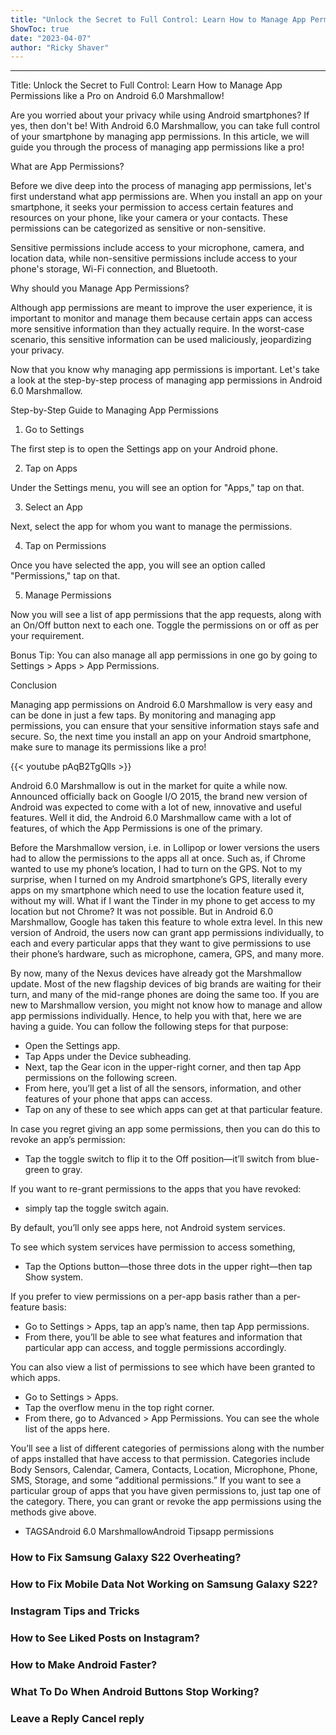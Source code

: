 ```yaml
---
title: "Unlock the Secret to Full Control: Learn How to Manage App Permissions like a Pro on Android 6.0 Marshmallow!"
ShowToc: true 
date: "2023-04-07"
author: "Ricky Shaver"
---
```

*****
Title: Unlock the Secret to Full Control: Learn How to Manage App Permissions like a Pro on Android 6.0 Marshmallow!

Are you worried about your privacy while using Android smartphones? If yes, then don't be! With Android 6.0 Marshmallow, you can take full control of your smartphone by managing app permissions. In this article, we will guide you through the process of managing app permissions like a pro!

What are App Permissions?

Before we dive deep into the process of managing app permissions, let's first understand what app permissions are. When you install an app on your smartphone, it seeks your permission to access certain features and resources on your phone, like your camera or your contacts. These permissions can be categorized as sensitive or non-sensitive.

Sensitive permissions include access to your microphone, camera, and location data, while non-sensitive permissions include access to your phone's storage, Wi-Fi connection, and Bluetooth.

Why should you Manage App Permissions?

Although app permissions are meant to improve the user experience, it is important to monitor and manage them because certain apps can access more sensitive information than they actually require. In the worst-case scenario, this sensitive information can be used maliciously, jeopardizing your privacy.

Now that you know why managing app permissions is important. Let's take a look at the step-by-step process of managing app permissions in Android 6.0 Marshmallow.

Step-by-Step Guide to Managing App Permissions

1. Go to Settings

The first step is to open the Settings app on your Android phone.

2. Tap on Apps

Under the Settings menu, you will see an option for "Apps," tap on that.

3. Select an App

Next, select the app for whom you want to manage the permissions.

4. Tap on Permissions

Once you have selected the app, you will see an option called "Permissions," tap on that.

5. Manage Permissions

Now you will see a list of app permissions that the app requests, along with an On/Off button next to each one. Toggle the permissions on or off as per your requirement.

Bonus Tip: You can also manage all app permissions in one go by going to Settings > Apps > App Permissions.

Conclusion

Managing app permissions on Android 6.0 Marshmallow is very easy and can be done in just a few taps. By monitoring and managing app permissions, you can ensure that your sensitive information stays safe and secure. So, the next time you install an app on your Android smartphone, make sure to manage its permissions like a pro!

{{< youtube pAqB2TgQlls >}} 



Android 6.0 Marshmallow is out in the market for quite a while now. Announced officially back on Google I/O 2015, the brand new version of Android was expected to come with a lot of new, innovative and useful features. Well it did, the Android 6.0 Marshmallow came with a lot of features, of which the App Permissions is one of the primary.
 
Before the Marshmallow version, i.e. in Lollipop or lower versions the users had to allow the permissions to the apps all at once. Such as, if Chrome wanted to use my phone’s location, I had to turn on the GPS. Not to my surprise, when I turned on my Android smartphone’s GPS, literally every apps on my smartphone which need to use the location feature used it, without my will. What if I want the Tinder in my phone to get access to my location but not Chrome? It was not possible. But in Android 6.0 Marshmallow, Google has taken this feature to whole extra level. In this new version of Android, the users now can grant app permissions individually, to each and every particular apps that they want to give permissions to use their phone’s hardware, such as microphone, camera, GPS, and many more.
 

 
By now, many of the Nexus devices have already got the Marshmallow update. Most of the new flagship devices of big brands are waiting for their turn, and many of the mid-range phones are doing the same too. If you are new to Marshmallow version, you might not know how to manage and allow app permissions individually. Hence, to help you with that, here we are having a guide. You can follow the following steps for that purpose:
 
- Open the Settings app.
 - Tap Apps under the Device subheading.
 - Next, tap the Gear icon in the upper-right corner, and then tap App permissions on the following screen.
 - From here, you’ll get a list of all the sensors, information, and other features of your phone that apps can access.
 - Tap on any of these to see which apps can get at that particular feature.

 
In case you regret giving an app some permissions, then you can do this to revoke an app’s permission:
 
- Tap the toggle switch to flip it to the Off position—it’ll switch from blue-green to gray.

 
If you want to re-grant permissions to the apps that you have revoked:
 
- simply tap the toggle switch again.

 
By default, you’ll only see apps here, not Android system services.
 
To see which system services have permission to access something,
 
- Tap the Options button—those three dots in the upper right—then tap Show system.

 
If you prefer to view permissions on a per-app basis rather than a per-feature basis:
 
- Go to Settings > Apps, tap an app’s name, then tap App permissions.
 - From there, you’ll be able to see what features and information that particular app can access, and toggle permissions accordingly.

 
You can also view a list of permissions to see which have been granted to which apps.
 
- Go to Settings > Apps.
 - Tap the overflow menu in the top right corner.
 - From there, go to Advanced > App Permissions. You can see the whole list of the apps here.

 
You’ll see a list of different categories of permissions along with the number of apps installed that have access to that permission. Categories include Body Sensors, Calendar, Camera, Contacts, Location, Microphone, Phone, SMS, Storage, and some “additional permissions.” If you want to see a particular group of apps that you have given permissions to, just tap one of the category. There, you can grant or revoke the app permissions using the methods give above.
 
- TAGSAndroid 6.0 MarshmallowAndroid Tipsapp permissions

 
### How to Fix Samsung Galaxy S22 Overheating?
 
### How to Fix Mobile Data Not Working on Samsung Galaxy S22?
 
### Instagram Tips and Tricks
 
### How to See Liked Posts on Instagram?
 
### How to Make Android Faster?
 
### What To Do When Android Buttons Stop Working?
 
### Leave a Reply Cancel reply





